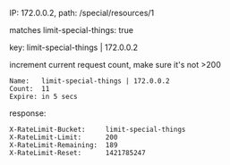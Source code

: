 IP: 172.0.0.2, path: /special/resources/1

matches limit-special-things: true

key: limit-special-things | 172.0.0.2

increment current request count, make sure it's not >200

    Name:   limit-special-things | 172.0.0.2
    Count:  11
    Expire: in 5 secs

response:

    X-RateLimit-Bucket:     limit-special-things
    X-RateLimit-Limit:      200
    X-RateLimit-Remaining:  189
    X-RateLimit-Reset:      1421785247
